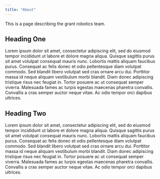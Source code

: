 ```yaml
---
title: "About"
---
```


This is a page describing the grant robotics team.

## Heading One

Lorem ipsum dolor sit amet, consectetur adipiscing elit, sed do eiusmod tempor incididunt ut labore et dolore magna aliqua. Quisque sagittis purus sit amet volutpat consequat mauris nunc. Lobortis mattis aliquam faucibus purus. Consequat ac felis donec et odio pellentesque diam volutpat commodo. Sed blandit libero volutpat sed cras ornare arcu dui. Porttitor massa id neque aliquam vestibulum morbi blandit. Diam donec adipiscing tristique risus nec feugiat in. Tortor posuere ac ut consequat semper viverra. Malesuada fames ac turpis egestas maecenas pharetra convallis. Convallis a cras semper auctor neque vitae. Ac odio tempor orci dapibus ultrices.

## Heading Two

Lorem ipsum dolor sit amet, consectetur adipiscing elit, sed do eiusmod tempor incididunt ut labore et dolore magna aliqua. Quisque sagittis purus sit amet volutpat consequat mauris nunc. Lobortis mattis aliquam faucibus purus. Consequat ac felis donec et odio pellentesque diam volutpat commodo. Sed blandit libero volutpat sed cras ornare arcu dui. Porttitor massa id neque aliquam vestibulum morbi blandit. Diam donec adipiscing tristique risus nec feugiat in. Tortor posuere ac ut consequat semper viverra. Malesuada fames ac turpis egestas maecenas pharetra convallis. Convallis a cras semper auctor neque vitae. Ac odio tempor orci dapibus ultrices.
